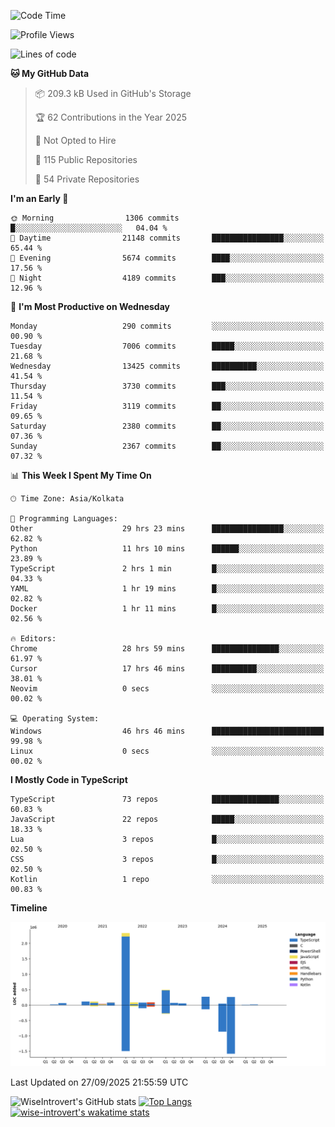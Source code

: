 <!--START_SECTION:waka-->
![Code Time](http://img.shields.io/badge/Code%20Time-4%2C325%20hrs%2035%20mins-blue)

![Profile Views](http://img.shields.io/badge/Profile%20Views-8-blue)

![Lines of code](https://img.shields.io/badge/From%20Hello%20World%20I%27ve%20Written-4.1%20million%20lines%20of%20code-blue)

**🐱 My GitHub Data** 

> 📦 209.3 kB Used in GitHub's Storage 
 > 
> 🏆 62 Contributions in the Year 2025
 > 
> 🚫 Not Opted to Hire
 > 
> 📜 115 Public Repositories 
 > 
> 🔑 54 Private Repositories 
 > 
**I'm an Early 🐤** 

```text
🌞 Morning                1306 commits        █░░░░░░░░░░░░░░░░░░░░░░░░   04.04 % 
🌆 Daytime                21148 commits       ████████████████░░░░░░░░░   65.44 % 
🌃 Evening                5674 commits        ████░░░░░░░░░░░░░░░░░░░░░   17.56 % 
🌙 Night                  4189 commits        ███░░░░░░░░░░░░░░░░░░░░░░   12.96 % 
```
📅 **I'm Most Productive on Wednesday** 

```text
Monday                   290 commits         ░░░░░░░░░░░░░░░░░░░░░░░░░   00.90 % 
Tuesday                  7006 commits        █████░░░░░░░░░░░░░░░░░░░░   21.68 % 
Wednesday                13425 commits       ██████████░░░░░░░░░░░░░░░   41.54 % 
Thursday                 3730 commits        ███░░░░░░░░░░░░░░░░░░░░░░   11.54 % 
Friday                   3119 commits        ██░░░░░░░░░░░░░░░░░░░░░░░   09.65 % 
Saturday                 2380 commits        ██░░░░░░░░░░░░░░░░░░░░░░░   07.36 % 
Sunday                   2367 commits        ██░░░░░░░░░░░░░░░░░░░░░░░   07.32 % 
```


📊 **This Week I Spent My Time On** 

```text
🕑︎ Time Zone: Asia/Kolkata

💬 Programming Languages: 
Other                    29 hrs 23 mins      ████████████████░░░░░░░░░   62.82 % 
Python                   11 hrs 10 mins      ██████░░░░░░░░░░░░░░░░░░░   23.89 % 
TypeScript               2 hrs 1 min         █░░░░░░░░░░░░░░░░░░░░░░░░   04.33 % 
YAML                     1 hr 19 mins        █░░░░░░░░░░░░░░░░░░░░░░░░   02.82 % 
Docker                   1 hr 11 mins        █░░░░░░░░░░░░░░░░░░░░░░░░   02.56 % 

🔥 Editors: 
Chrome                   28 hrs 59 mins      ███████████████░░░░░░░░░░   61.97 % 
Cursor                   17 hrs 46 mins      ██████████░░░░░░░░░░░░░░░   38.01 % 
Neovim                   0 secs              ░░░░░░░░░░░░░░░░░░░░░░░░░   00.02 % 

💻 Operating System: 
Windows                  46 hrs 46 mins      █████████████████████████   99.98 % 
Linux                    0 secs              ░░░░░░░░░░░░░░░░░░░░░░░░░   00.02 % 
```

**I Mostly Code in TypeScript** 

```text
TypeScript               73 repos            ███████████████░░░░░░░░░░   60.83 % 
JavaScript               22 repos            █████░░░░░░░░░░░░░░░░░░░░   18.33 % 
Lua                      3 repos             █░░░░░░░░░░░░░░░░░░░░░░░░   02.50 % 
CSS                      3 repos             █░░░░░░░░░░░░░░░░░░░░░░░░   02.50 % 
Kotlin                   1 repo              ░░░░░░░░░░░░░░░░░░░░░░░░░   00.83 % 
```



**Timeline**

![Lines of Code chart](https://raw.githubusercontent.com/wise-introvert/wise-introvert/master/assets/bar_graph.png)


 Last Updated on 27/09/2025 21:55:59 UTC
<!--END_SECTION:waka-->

![WiseIntrovert's GitHub stats](https://github-readme-stats.vercel.app/api?username=wise-introvert&count_private=true&show_icons=true)
[![Top Langs](https://github-readme-stats.vercel.app/api/top-langs/?username=wise-introvert&langs_count=10)](https://github.com/anuraghazra/github-readme-stats)
[![wise-introvert's wakatime stats](https://github-readme-stats.vercel.app/api/wakatime?username=wiseintrovert)](https://github.com/anuraghazra/github-readme-stats)
